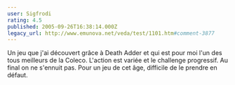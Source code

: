 ```yaml
---
user: Sigfrodi
rating: 4.5
published: 2005-09-26T16:38:14.000Z
legacy_url: http://www.emunova.net/veda/test/1101.htm#comment-3877
---
```

Un jeu que j'ai découvert grâce à Death Adder et qui est pour moi l'un des tous meilleurs de la Coleco. L'action est variée et le challenge progressif. Au final on ne s'ennuit pas. Pour un jeu de cet âge, difficile de le prendre en défaut.